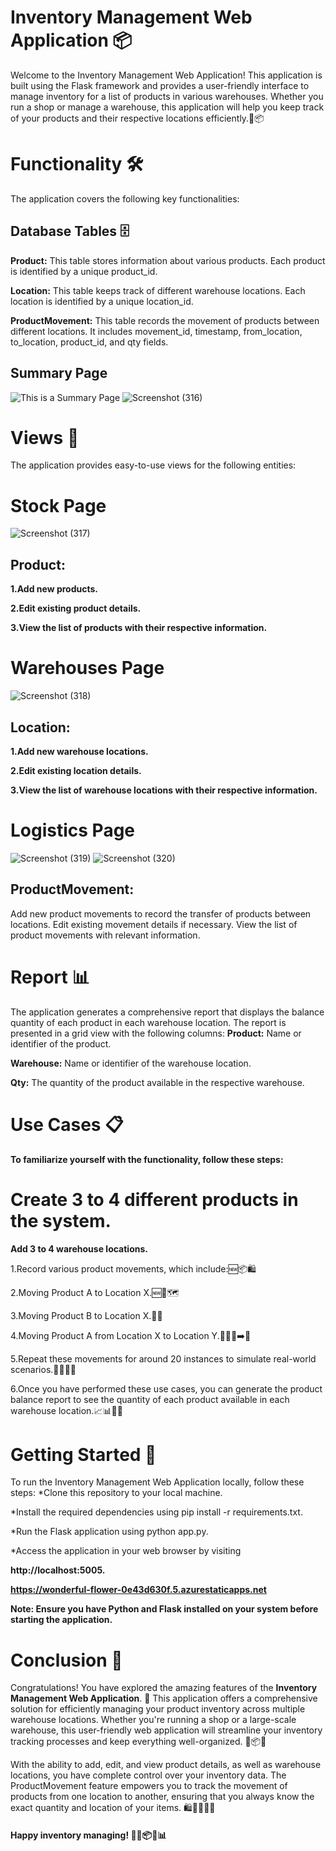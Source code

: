 # Inventory Management Web Application 📦
Welcome to the Inventory Management Web Application! This application is built using the Flask framework and provides a user-friendly interface to manage inventory for a list of products in various warehouses. Whether you run a shop or manage a warehouse, this application will help you keep track of your products and their respective locations efficiently.🏬📦

# Functionality 🛠️
The application covers the following key functionalities:

## Database Tables 🗄️
**Product:** This table stores information about various products. Each product is identified by a unique product_id.

**Location:** This table keeps track of different warehouse locations. Each location is identified by a unique location_id.

**ProductMovement:** This table records the movement of products between different locations. It includes movement_id, timestamp, from_location, to_location, product_id, and qty fields.
## Summary Page
![This is a Summary Page](https://github.com/Surya01122002/Inventory-Management-System/assets/95231128/274f530b-2469-4c13-859a-1c56711f9765)
![Screenshot (316)](https://github.com/Surya01122002/Inventory-Management-System/assets/95231128/11cf2396-adbd-4ab5-82a1-53d5c838c062)

# Views 👀
The application provides easy-to-use views for the following entities:
# Stock Page
![Screenshot (317)](https://github.com/Surya01122002/Inventory-Management-System/assets/95231128/d3b74119-846b-42e4-abd3-849b5c6fb256)
## Product:
**1.Add new products.**

**2.Edit existing product details.**

**3.View the list of products with their respective information.**

# Warehouses Page
![Screenshot (318)](https://github.com/Surya01122002/Inventory-Management-System/assets/95231128/8e47b697-29b6-4bec-a36a-a0832713491f)
## Location:
**1.Add new warehouse locations.**

**2.Edit existing location details.**

**3.View the list of warehouse locations with their respective information.**
# Logistics Page
![Screenshot (319)](https://github.com/Surya01122002/Inventory-Management-System/assets/95231128/61bb1238-be0a-4ae0-a462-5ff0d1afd8d6)
![Screenshot (320)](https://github.com/Surya01122002/Inventory-Management-System/assets/95231128/8aaa0be1-8290-444d-aa51-278550e00e4a)
## ProductMovement:
Add new product movements to record the transfer of products between locations.
Edit existing movement details if necessary.
View the list of product movements with relevant information.
# Report 📊
The application generates a comprehensive report that displays the balance quantity of each product in each warehouse location. The report is presented in a grid view with the following columns:
**Product:** Name or identifier of the product.

**Warehouse:** Name or identifier of the warehouse location.

**Qty:** The quantity of the product available in the respective warehouse.
# Use Cases 📋
**To familiarize yourself with the functionality, follow these steps:**
# Create 3 to 4 different products in the system.
**Add 3 to 4 warehouse locations.**

1.Record various product movements, which include:🆕📦🛍️

2.Moving Product A to Location X.🆕🏢🗺️

3.Moving Product B to Location X.🔄🚛

4.Moving Product A from Location X to Location Y.🚚🔄🏢➡️🏢

5.Repeat these movements for around 20 instances to simulate real-world scenarios.🚚🔄🏢🔢

6.Once you have performed these use cases, you can generate the product balance report to see the quantity of each product available in each warehouse location.📈📊🏢🔢
# Getting Started 🚀
To run the Inventory Management Web Application locally, follow these steps:
*Clone this repository to your local machine.

*Install the required dependencies using pip install -r requirements.txt.

*Run the Flask application using python app.py.

*Access the application in your web browser by visiting

**http://localhost:5005.**

**https://wonderful-flower-0e43d630f.5.azurestaticapps.net**

**Note: Ensure you have Python and Flask installed on your system before starting the application.**
# Conclusion 🎯
Congratulations! You have explored the amazing features of the **Inventory Management Web Application**. 🎉 This application offers a comprehensive solution for efficiently managing your product inventory across multiple warehouse locations. Whether you're running a shop or a large-scale warehouse, this user-friendly web application will streamline your inventory tracking processes and keep everything well-organized. 🏬📦🚛

With the ability to add, edit, and view product details, as well as warehouse locations, you have complete control over your inventory data. The ProductMovement feature empowers you to track the movement of products from one location to another, ensuring that you always know the exact quantity and location of your items. 🛍️🏢🚚📝🔄

#### Happy inventory managing! 🚀💼📦🏬📊
 
